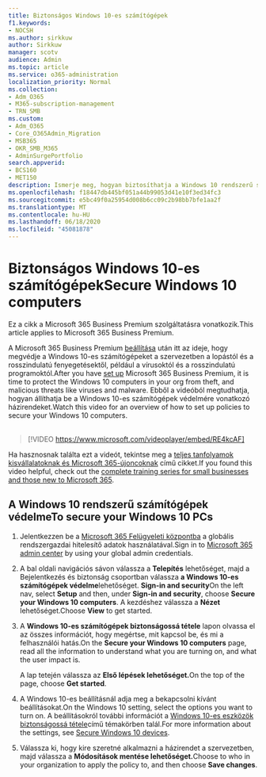 ```yaml
---
title: Biztonságos Windows 10-es számítógépek
f1.keywords:
- NOCSH
ms.author: sirkkuw
author: Sirkkuw
manager: scotv
audience: Admin
ms.topic: article
ms.service: o365-administration
localization_priority: Normal
ms.collection:
- Adm_O365
- M365-subscription-management
- TRN_SMB
ms.custom:
- Adm_O365
- Core_O365Admin_Migration
- MSB365
- OKR_SMB_M365
- AdminSurgePortfolio
search.appverid:
- BCS160
- MET150
description: Ismerje meg, hogyan biztosíthatja a Windows 10 rendszerű számítógépeket a Microsoft 365 Business Premium beállítása után.
ms.openlocfilehash: f18447db445bf051a44b99053d41e10f3ed34fc3
ms.sourcegitcommit: e5bc49f0a25954d008b6cc09c2b98bb7bfe1aa2f
ms.translationtype: MT
ms.contentlocale: hu-HU
ms.lasthandoff: 06/18/2020
ms.locfileid: "45081878"
---
```

# <a name="secure-windows-10-computers"></a><span data-ttu-id="58748-103">Biztonságos Windows 10-es számítógépek</span><span class="sxs-lookup"><span data-stu-id="58748-103">Secure Windows 10 computers</span></span>

<span data-ttu-id="58748-104">Ez a cikk a Microsoft 365 Business Premium szolgáltatásra vonatkozik.</span><span class="sxs-lookup"><span data-stu-id="58748-104">This article applies to Microsoft 365 Business Premium.</span></span>

<span data-ttu-id="58748-105">A Microsoft 365 Business Premium [beállítása](set-up.md) után itt az ideje, hogy megvédje a Windows 10-es számítógépeket a szervezetben a lopástól és a rosszindulatú fenyegetésektől, például a vírusoktól és a rosszindulatú programoktól.</span><span class="sxs-lookup"><span data-stu-id="58748-105">After you have [set up](set-up.md) Microsoft 365 Business Premium, it is time to protect the Windows 10 computers in your org from theft, and malicious threats like viruses and malware.</span></span>
<span data-ttu-id="58748-106">Ebből a videóból megtudhatja, hogyan állíthatja be a Windows 10-es számítógépek védelmére vonatkozó házirendeket.</span><span class="sxs-lookup"><span data-stu-id="58748-106">Watch this video for an overview of how to set up policies to secure your Windows 10 computers.</span></span><br><br>

> [!VIDEO https://www.microsoft.com/videoplayer/embed/RE4kcAF] 

<span data-ttu-id="58748-107">Ha hasznosnak találta ezt a videót, tekintse meg a [teljes tanfolyamok kisvállalatoknak és Microsoft 365-újoncoknak](https://support.microsoft.com/office/6ab4bbcd-79cf-4000-a0bd-d42ce4d12816) című cikket.</span><span class="sxs-lookup"><span data-stu-id="58748-107">If you found this video helpful, check out the [complete training series for small businesses and those new to Microsoft 365](https://support.microsoft.com/office/6ab4bbcd-79cf-4000-a0bd-d42ce4d12816).</span></span>

## <a name="to-secure-your-windows-10-pcs"></a><span data-ttu-id="58748-108">A Windows 10 rendszerű számítógépek védelme</span><span class="sxs-lookup"><span data-stu-id="58748-108">To secure your Windows 10 PCs</span></span>

1. <span data-ttu-id="58748-109">Jelentkezzen be a [Microsoft 365 Felügyeleti központba](https://admin.microsoft.com) a globális rendszergazdai hitelesítő adatok használatával.</span><span class="sxs-lookup"><span data-stu-id="58748-109">Sign in to [Microsoft 365 admin center](https://admin.microsoft.com) by using your global admin credentials.</span></span> 
2. <span data-ttu-id="58748-110">A bal oldali navigációs sávon válassza a **Telepítés** lehetőséget, majd a Bejelentkezés és biztonság csoportban válassza **a Windows 10-es számítógépek védelme**lehetőséget. **Sign-in and security**</span><span class="sxs-lookup"><span data-stu-id="58748-110">On the left nav, select **Setup** and then, under **Sign-in and security**, choose **Secure your Windows 10 computers**.</span></span> <span data-ttu-id="58748-111">A kezdéshez válassza a **Nézet** lehetőséget.</span><span class="sxs-lookup"><span data-stu-id="58748-111">Choose **View** to get started.</span></span>
3. <span data-ttu-id="58748-112">A **Windows 10-es számítógépek biztonságossá tétele** lapon olvassa el az összes információt, hogy megértse, mit kapcsol be, és mi a felhasználói hatás.</span><span class="sxs-lookup"><span data-stu-id="58748-112">On the **Secure your Windows 10 computers** page, read all the information to understand what you are turning on, and what the user impact is.</span></span>

    <span data-ttu-id="58748-113">A lap tetején válassza az **Első lépések lehetőséget.**</span><span class="sxs-lookup"><span data-stu-id="58748-113">On the top of the page, choose **Get started**.</span></span>

4. <span data-ttu-id="58748-114">A Windows 10-es beállításnál adja meg a bekapcsolni kívánt beállításokat.</span><span class="sxs-lookup"><span data-stu-id="58748-114">On the Windows 10 setting, select the options you want to turn on.</span></span> <span data-ttu-id="58748-115">A beállításokról további információt a [Windows 10-es eszközök biztonságossá tétele](secure-windows-10-devices.md)című témakörben talál.</span><span class="sxs-lookup"><span data-stu-id="58748-115">For more information about the settings, see [Secure Windows 10 devices](secure-windows-10-devices.md).</span></span> 
5. <span data-ttu-id="58748-116">Válassza ki, hogy kire szeretné alkalmazni a házirendet a szervezetben, majd válassza a **Módosítások mentése lehetőséget.**</span><span class="sxs-lookup"><span data-stu-id="58748-116">Choose to who in your organization to apply the policy to, and then choose **Save changes**.</span></span>

